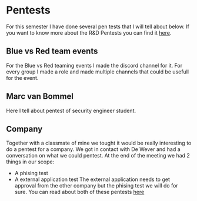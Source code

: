 # Pentests
For this semester I have done several pen tests that I will tell about below.
If you want to know more about the R&D Pentests you can find it [here](project).

## Blue vs Red team events
For the Blue vs Red teaming events I made the discord channel for it.
For every group I made a role and made multiple channels that could be usefull for the event.

## Marc van Bommel
Here I tell about pentest of security engineer student.

## Company
Together with a classmate of mine we tought it would be really interesting to do a pentest for a company.
We got in contact with De Wever and had a conversation on what we could pentest. At the end of the meeting we had 2 things in our scope:
- A phising test
- A external application test
The external application needs to get approval from the other company but the phising test we will do for sure.
You can read about both of these pentests [here](wever)